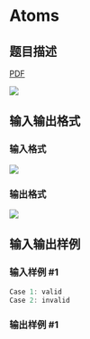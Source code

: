 # Atoms

## 题目描述

[problemUrl]: https://uva.onlinejudge.org/index.php?option=com_onlinejudge&Itemid=8&category=78&page=show_problem&problem=2653

[PDF](https://uva.onlinejudge.org/external/116/p11606.pdf)

![](https://cdn.luogu.com.cn/upload/vjudge_pic/UVA11606/7b0dc29a60ad04c9abd34c563ab480f83e558576.png)

## 输入输出格式

### 输入格式

![](https://cdn.luogu.com.cn/upload/vjudge_pic/UVA11606/dc840ec864455c352eda82f6f8b884500326db67.png)

### 输出格式

![](https://cdn.luogu.com.cn/upload/vjudge_pic/UVA11606/2b7c88338e7939049751c09c6147b772e08bd6d2.png)

## 输入输出样例

### 输入样例 #1

```cpp
Case 1: valid
Case 2: invalid
```


### 输出样例 #1

```cpp

```
